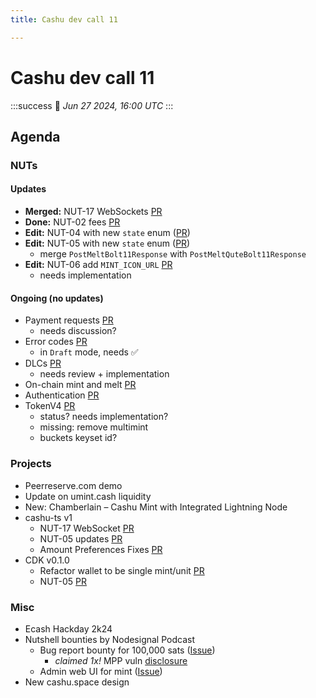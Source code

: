```yaml
---
title: Cashu dev call 11

---
```


# Cashu dev call 11
:::success
:calendar: _Jun 27 2024, 16:00 UTC_
:::

## Agenda
### NUTs
#### Updates
- **Merged:** NUT-17 WebSockets [PR](https://github.com/cashubtc/nuts/pull/98)
- **Done:** NUT-02 fees [PR](https://github.com/cashubtc/nuts/pull/126)
- **Edit:** NUT-04 with new `state` enum ([PR](https://github.com/cashubtc/nuts/pull/141))
- **Edit:** NUT-05 with new `state` enum ([PR](https://github.com/cashubtc/nuts/pull/136))
    - merge `PostMeltBolt11Response` with `PostMeltQuteBolt11Response`
- **Edit:** NUT-06 add `MINT_ICON_URL` [PR](https://github.com/cashubtc/nuts/pull/130)
    - needs implementation

####  Ongoing (no updates)
- Payment requests [PR](https://github.com/cashubtc/nuts/pull/124)
    - needs discussion?
- Error codes [PR](https://github.com/cashubtc/nuts/pull/131)
    - in `Draft` mode, needs ✅
- DLCs [PR](https://github.com/cashubtc/nuts/pull/128)
    - needs review + implementation
- On-chain mint and melt [PR](https://github.com/cashubtc/nuts/pull/107)
- Authentication [PR](https://github.com/cashubtc/nuts/pull/106)
- TokenV4 [PR](https://github.com/cashubtc/nuts/pull/98)
    - status? needs implementation?
    - missing: remove multimint
    - buckets keyset id?


### Projects
- Peerreserve.com demo
- Update on umint.cash liquidity
- New: Chamberlain – Cashu Mint with Integrated Lightning Node
- cashu-ts v1
    - NUT-17 WebSocket [PR](https://github.com/cashubtc/cashu-ts/pull/116)
    - NUT-05 updates [PR](https://github.com/cashubtc/cashu-ts/pull/139)
    - Amount Preferences Fixes [PR](https://github.com/cashubtc/cashu-ts/pull/140)
- CDK v0.1.0
    - Refactor wallet to be single mint/unit [PR](https://github.com/cashubtc/cdk/pull/199)
    - NUT-05 [PR](https://github.com/cashubtc/cdk/pull/201)



### Misc
- Ecash Hackday 2k24
- Nutshell bounties by Nodesignal Podcast
    - Bug report bounty for 100,000 sats ([Issue](https://github.com/cashubtc/nutshell/issues/556))
        - *claimed 1x!* MPP vuln [disclosure](https://gist.github.com/callebtc/247ac8504113863a0088da6023d9ad91)
    - Admin web UI for mint ([Issue](https://github.com/cashubtc/nutshell/issues/556))
- New cashu.space design